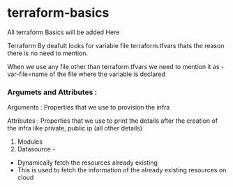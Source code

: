 # terraform-basics

All terraform Basics will be added Here

Terraform By deafult looks for variable file terraform.tfvars thats the reason there is no need to mention.

When we use any file other than terraform.tfvars we need to mention it as  -var-file=name of the file where the variable is declared


### Argumets and Attributes :

Arguments : Properties that we use to provision the infra

Attributes : Properties that we use to print the details after the creation of the infra like private, public ip (all other details)

1) Modules
2) Datasource - 
* Dynamically fetch the resources     already existing
* This is used to fetch the information of the already existing resources on cloud